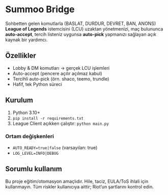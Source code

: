 # Summoo Bridge

Sohbetten gelen komutlarla (BASLAT, DURDUR, DEVRET, BAN, ANONS) **League of Legends** istemcisini (LCU) uzaktan yönetmenizi, maç bulununca **auto-accept**, tercih listeniz uygunsa **auto-pick** yapmanızı sağlayan açık kaynak bir yardımcı.

## Özellikler
- Lobby & DM komutları → gerçek LCU işlemleri
- Auto-accept (pencere açılır açılmaz kabul)
- Tercihli auto-pick (örn. shaco, teemo, trundle)
- Hafif, tek Python süreci

## Kurulum
1) Python 3.10+  
2) `pip install -r requirements.txt`  
3) League Client açıkken çalıştır: `python main.py`

### Ortam değişkenleri
- `AUTO_READY=true|false` (varsayılan: true)
- `LOG_LEVEL=INFO|DEBUG`

## Sorumlu kullanım
Bu proje eğitim/otomasyon amaçlıdır. Hile, taciz, EULA/ToS ihlali için kullanmayın.
Tüm riskler kullanıcıya aittir; Riot’un şartlarını kontrol edin.



